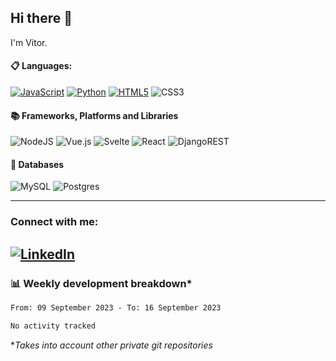 ## Hi there 👋

I'm Vitor.

#### :clipboard: Languages:
[![JavaScript](https://img.shields.io/badge/javascript-%23323330.svg?style=for-the-badge&logo=javascript&logoColor=%23F7DF1E)](https://github.com/vitorlc?tab=repositories&q=&type=public&language=javascript&sort=)
[![Python](https://img.shields.io/badge/python-3670A0?style=for-the-badge&logo=python&logoColor=ffdd54)](https://github.com/vitorlc?tab=repositories&q=&type=public&language=python&sort=)
[![HTML5](https://img.shields.io/badge/html5-%23E34F26.svg?style=for-the-badge&logo=html5&logoColor=white)](https://github.com/vitorlc?tab=repositories&q=&type=public&language=html&sort=)
![CSS3](https://img.shields.io/badge/css3-%231572B6.svg?style=for-the-badge&logo=css3&logoColor=white)

#### :books: Frameworks, Platforms and Libraries
![NodeJS](https://img.shields.io/badge/node.js-6DA55F?style=for-the-badge&logo=node.js&logoColor=white)
![Vue.js](https://img.shields.io/badge/vuejs-%2335495e.svg?style=for-the-badge&logo=vuedotjs&logoColor=%234FC08D)
![Svelte](https://img.shields.io/badge/svelte-%23f1413d.svg?style=for-the-badge&logo=svelte&logoColor=white)
![React](https://img.shields.io/badge/react-%2320232a.svg?style=for-the-badge&logo=react&logoColor=%2361DAFB)
![DjangoREST](https://img.shields.io/badge/DJANGO-REST-ff1709?style=for-the-badge&logo=django&logoColor=white&color=ff1709&labelColor=gray)

#### :floppy_disk: Databases
![MySQL](https://img.shields.io/badge/mysql-%2300f.svg?style=for-the-badge&logo=mysql&logoColor=white)
![Postgres](https://img.shields.io/badge/postgres-%23316192.svg?style=for-the-badge&logo=postgresql&logoColor=white)

---
### Connect with me:
[![LinkedIn](https://img.shields.io/badge/linkedin-%230077B5.svg?style=for-the-badge&logo=linkedin&logoColor=white)](https://www.linkedin.com/in/vitorlc)
---

<!-- <p align="center"> <img src="https://komarev.com/ghpvc/?username=vitorlc&label=👀" alt="eitchtee" /> </p> -->
### :bar_chart: Weekly development breakdown*
<!--START_SECTION:waka-->

```txt
From: 09 September 2023 - To: 16 September 2023

No activity tracked
```

<!--END_SECTION:waka-->

**Takes into account other private git repositories*
